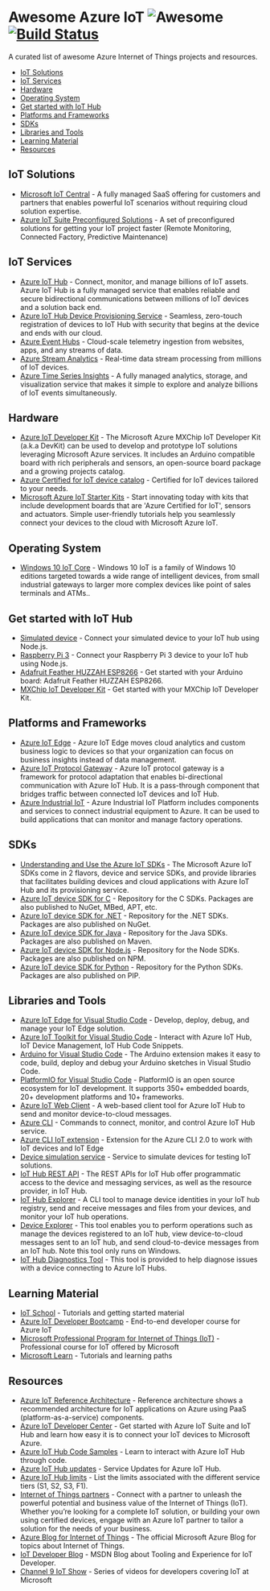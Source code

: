 # Awesome Azure IoT ![Awesome](https://cdn.rawgit.com/sindresorhus/awesome/d7305f38d29fed78fa85652e3a63e154dd8e8829/media/badge.svg) [![Build Status](https://travis-ci.org/Azure/iot.svg?branch=master)](https://travis-ci.org/Azure/iot)

A curated list of awesome Azure Internet of Things projects and resources.

- [IoT Solutions](#iot-solutions)
- [IoT Services](#iot-services)
- [Hardware](#hardware)
- [Operating System](#operating-system)
- [Get started with IoT Hub](#get-started-with-iot-hub)
- [Platforms and Frameworks](#platforms-and-frameworks)
- [SDKs](#sdks)
- [Libraries and Tools](#libraries-and-tools)
- [Learning Material](#learning-material)
- [Resources](#resources)

## IoT Solutions

- [Microsoft IoT Central](https://www.microsoft.com/iot-central) - A fully managed SaaS offering for customers and partners that enables powerful IoT scenarios without requiring cloud solution expertise.
- [Azure IoT Suite Preconfigured Solutions](https://azure.microsoft.com/suites/iot-suite/) - A set of preconfigured solutions for getting your IoT project faster (Remote Monitoring, Connected Factory, Predictive Maintenance)

## IoT Services

- [Azure IoT Hub](https://azure.microsoft.com/services/iot-hub/) - Connect, monitor, and manage billions of IoT assets. Azure IoT Hub is a fully managed service that enables reliable and secure bidirectional communications between millions of IoT devices and a solution back end.
- [Azure IoT Hub Device Provisioning Service](https://docs.microsoft.com/azure/iot-dps/) - Seamless, zero-touch registration of devices to IoT Hub with security that begins at the device and ends with our cloud.
- [Azure Event Hubs](https://azure.microsoft.com/services/event-hubs/) - Cloud-scale telemetry ingestion from websites, apps, and any streams of data.
- [Azure Stream Analytics](https://azure.microsoft.com/services/stream-analytics/) - Real-time data stream processing from millions of IoT devices.
- [Azure Time Series Insights](https://azure.microsoft.com/services/time-series-insights/) - A fully managed analytics, storage, and visualization service that makes it simple to explore and analyze billions of IoT events simultaneously.

## Hardware

- [Azure IoT Developer Kit](https://microsoft.github.io/azure-iot-developer-kit/) - The Microsoft Azure MXChip IoT Developer Kit (a.k.a DevKit) can be used to develop and prototype IoT solutions leveraging Microsoft Azure services. It includes an Arduino compatible board with rich peripherals and sensors, an open-source board package and a growing projects catalog.
- [Azure Certified for IoT device catalog](https://catalog.azureiotsuite.com/) - Certified for IoT devices tailored to your needs.
- [Microsoft Azure IoT Starter Kits](https://catalog.azureiotsuite.com/kits) - Start innovating today with kits that include development boards that are 'Azure Certified for IoT', sensors and actuators. Simple user-friendly tutorials help you seamlessly connect your devices to the cloud with Microsoft Azure IoT.

## Operating System

- [Windows 10 IoT Core](https://docs.microsoft.com/en-us/windows/iot-core/windows-iot-core) -  Windows 10 IoT is a family of Windows 10 editions targeted towards a wide range of intelligent devices, from small industrial gateways to larger more complex devices like point of sales terminals and ATMs..


## Get started with IoT Hub

- [Simulated device](https://docs.microsoft.com/azure/iot-hub/iot-hub-node-node-getstarted) - Connect your simulated device to your IoT hub using Node.js.
- [Raspberry Pi 3](https://docs.microsoft.com/azure/iot-hub/iot-hub-raspberry-pi-kit-node-get-started) - Connect your Raspberry Pi 3 device to your IoT hub using Node.js.
- [Adafruit Feather HUZZAH ESP8266](https://docs.microsoft.com/azure/iot-hub/iot-hub-arduino-huzzah-esp8266-get-started) - Get started with your Arduino board: Adafruit Feather HUZZAH ESP8266.
- [MXChip IoT Developer Kit](https://microsoft.github.io/azure-iot-developer-kit/docs/projects/connect-iot-hub/) - Get started with your MXChip IoT Developer Kit.

## Platforms and Frameworks

- [Azure IoT Edge](https://docs.microsoft.com/azure/iot-edge/) - Azure IoT Edge moves cloud analytics and custom business logic to devices so that your organization can focus on business insights instead of data management.
- [Azure IoT Protocol Gateway](https://github.com/Azure/azure-iot-protocol-gateway) - Azure IoT protocol gateway is a framework for protocol adaptation that enables bi-directional communication with Azure IoT Hub. It is a pass-through component that bridges traffic between connected IoT devices and IoT Hub.
- [Azure Industrial IoT](https://github.com/Azure/Industrial-IoT) - Azure Industrial IoT Platform includes components and services to connect industrial equipment to Azure.  It can be used to build applications that can monitor and manage factory operations.

## SDKs

- [Understanding and Use the Azure IoT SDKs](https://docs.microsoft.com/azure/iot-hub/iot-hub-devguide-sdks) - The Microsoft Azure IoT SDKs  come in 2 flavors, device and service SDKs, and provide libraries that facilitates building devices and cloud applications with Azure IoT Hub and its provisioning service.
- [Azure IoT device SDK for C](https://github.com/azure/azure-iot-sdk-c) - Repository for the C SDKs. Packages are also published to NuGet, MBed, APT, etc.
- [Azure IoT device SDK for .NET](https://github.com/azure/azure-iot-sdk-csharp) - Repository for the .NET SDKs. Packages are also published on NuGet.
- [Azure IoT device SDK for Java](https://github.com/azure/azure-iot-sdk-java) - Repository for the Java SDKs. Packages are also published on Maven.
- [Azure IoT device SDK for Node.js](https://github.com/azure/azure-iot-sdk-node) - Repository for the Node SDKs. Packages are also published on NPM.
- [Azure IoT device SDK for Python](https://github.com/azure/azure-iot-sdk-python) - Repository for the Python SDKs. Packages are also published on PIP.

## Libraries and Tools

- [Azure IoT Edge for Visual Studio Code](https://marketplace.visualstudio.com/items?itemName=vsciot-vscode.azure-iot-edge) - Develop, deploy, debug, and manage your IoT Edge solution.
- [Azure IoT Toolkit for Visual Studio Code](https://marketplace.visualstudio.com/items?itemName=vsciot-vscode.azure-iot-toolkit) - Interact with Azure IoT Hub, IoT Device Management, IoT Hub Code Snippets.
- [Arduino for Visual Studio Code](https://marketplace.visualstudio.com/items?itemName=vsciot-vscode.vscode-arduino) - The Arduino extension makes it easy to code, build, deploy and debug your Arduino sketches in Visual Studio Code.
- [PlatformIO for Visual Studio Code](https://marketplace.visualstudio.com/items?itemName=formulahendry.platformio) - PlatformIO is an open source ecosystem for IoT development. It supports 350+ embedded boards, 20+ development platforms and 10+ frameworks.
- [Azure IoT Web Client](https://azure-iot.github.io) - A web-based client tool for Azure IoT Hub to send and monitor device-to-cloud messages.
- [Azure CLI](https://docs.microsoft.com/cli/azure/iot?view=azure-cli-latest) - Commands to connect, monitor, and control Azure IoT Hub service.
- [Azure CLI IoT extension](https://github.com/Azure/azure-iot-cli-extension) - Extension for the Azure CLI 2.0 to work with IoT devices and IoT Edge
- [Device simulation service](https://docs.microsoft.com/azure/iot-suite/iot-suite-device-simulation-explore) - Service to simulate devices for testing IoT solutions.
- [IoT Hub REST API](https://docs.microsoft.com/rest/api/iothub/) - The REST APIs for IoT Hub offer programmatic access to the device and messaging services, as well as the resource provider, in IoT Hub.
- [IoT Hub Explorer](https://github.com/azure/iothub-explorer) - A CLI tool to manage device identities in your IoT hub registry, send and receive messages and files from your devices, and monitor your IoT hub operations.
- [Device Explorer](https://github.com/Azure/azure-iot-sdk-csharp/tree/master/tools/DeviceExplorer) - This tool enables you to perform operations such as manage the devices registered to an IoT hub, view device-to-cloud messages sent to an IoT hub, and send cloud-to-device messages from an IoT hub. Note this tool only runs on Windows.
- [IoT Hub Diagnostics Tool](https://github.com/azure/iothub-diagnostics) - This tool is provided to help diagnose issues with a device connecting to Azure IoT Hubs.

## Learning Material

- [IoT School](https://iotschool.microsoft.com/en-us/home) - Tutorials and getting started material
- [Azure IoT Developer Bootcamp](https://iotschool.microsoft.com/en-us/none/learning-paths/1z75cTRBNqEA2EigQoQKKe) - End-to-end developer course for Azure IoT
- [Microsoft Professional Program for Internet of Things (IoT)](https://academy.microsoft.com/en-us/professional-program/tracks/internet-of-things/) - Professional course for IoT offered by Microsoft
- [Microsoft Learn](https://docs.microsoft.com/en-us/learn/browse/?term=iot) - Tutorials and learning paths

## Resources

- [Azure IoT Reference Architecture](https://docs.microsoft.com/en-us/azure/architecture/reference-architectures/iot/) - Reference architecture shows a recommended architecture for IoT applications on Azure using PaaS (platform-as-a-service) components.
- [Azure IoT Developer Center](https://azure.microsoft.com/develop/iot/) - Get started with Azure IoT Suite and IoT Hub and learn how easy it is to connect your IoT devices to Microsoft Azure.
- [Azure IoT Hub Code Samples](https://azure.microsoft.com/resources/samples/?service=iot-hub) - Learn to interact with Azure IoT Hub through code.
- [Azure IoT Hub updates](https://azure.microsoft.com/updates/?product=iot-hub) - Service Updates for Azure IoT Hub.
- [Azure IoT Hub limits](https://docs.microsoft.com/azure/azure-subscription-service-limits#iot-hub-limits) - List the limits associated with the different service tiers (S1, S2, S3, F1).
- [Internet of Things partners](https://www.microsoft.com/internet-of-things/find-a-partner) - Connect with a partner to unleash the powerful potential and business value of the Internet of Things (IoT). Whether you’re looking for a complete IoT solution, or building your own using certified devices, engage with an Azure IoT partner to tailor a solution for the needs of your business.
- [Azure Blog for Internet of Things](https://azure.microsoft.com/blog/topics/internet-of-things/) - The official Microsoft Azure Blog for topics about Internet of Things.
- [IoT Developer Blog](https://blogs.msdn.microsoft.com/iotdev/) - MSDN Blog about Tooling and Experience for IoT Developer.
- [Channel 9 IoT Show](https://aka.ms/iotshow) - Series of videos for developers covering IoT at Microsoft

